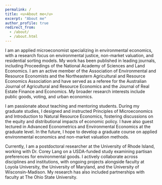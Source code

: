```yaml
---
permalink: /
title: <u>About me</u>
excerpt: "About me"
author_profile: true
redirect_from: 
  - /about/
  - /about.html
---
```

I am an applied microeconomist specializing in environmental economics, with a research focus on environmental justice, non-market valuation, and residential sorting models. My work has been published in leading journals, including Proceedings of the National Academy of Sciences and Land Economics. I am an active member of the Association of Environmental and Resource Economists and the Northeastern Agricultural and Resource Economics Association and have served as a referee for the Australian Journal of Agricultural and Resource Economics and the Journal of Real Estate Finance and Economics. My broader research interests include public goods, voting, and urban economics.

I am passionate about teaching and mentoring students. During my graduate studies, I designed and instructed Principles of Microeconomics and Introduction to Natural Resource Economics, fostering discussions on the equity and distributional impacts of economic policy. I have also guest lectured in Advanced Econometrics and Environmental Economics at the graduate level. In the future, I hope to develop a graduate course on applied environmental economics and non-market valuation methods.

Currently, I am a postdoctoral researcher at the University of Rhode Island, working with Dr. Corey Lang on a USDA-funded study examining partisan preferences for environmental goods. I actively collaborate across disciplines and institutions, with ongoing projects alongside faculty at Loyola University, the University of Maryland, and the University of Wisconsin-Madison. My research has also included partnerships with faculty at The Ohio State University.

